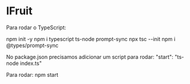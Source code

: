# IFruit

Para rodar o TypeScript:

npm init -y
npm i typescript ts-node prompt-sync
npx tsc --init
npm i @types/prompt-sync

No package.json precisamos adicionar um script para rodar:
"start": "ts-node index.ts"

Para rodar:
npm start
